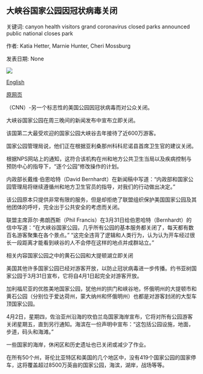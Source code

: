 ## 大峡谷国家公园因冠状病毒关闭

关键词: canyon health visitors grand coronavirus closed parks announced public national closes park

作者: Katia Hetter, Marnie Hunter, Cheri Mossburg

发表日期: None

![](https://cdn.cnn.com/cnnnext/dam/assets/190405105014-grand-canyon-south-rim-view-super-tease.jpg)

[English](Grand%20Canyon%20National%20Park%20closes%20due%20to%20coronavirus.md)

[原网页](https://edition.cnn.com/travel/article/grand-canyon-closed-coronavirus/index.html)

（CNN）-另一个标志性的美国公园因冠状病毒而对公众关闭。

大峡谷国家公园在周三晚间的新闻发布中宣布立即关闭。

该国第二大最受欢迎的国家公园大峡谷去年接待了近600万游客。

国家公园管理局说，他们正在根据亚利桑那州科科尼诺县首席卫生官的建议关闭。

根据NPS网站上的通知，这符合该机构在州和地方公共卫生当局以及疾病控制与预防中心的指导下，“逐个公园”修改操作的计划。

内政部长戴维·伯恩哈特（David Bernhardt）在新闻稿中写道：“内政部和国家公园管理局将继续遵循州和地方卫生官员的指导，对我们的行动做出决定。”

该公园原本只提供非常有限的服务，但是却拒绝了联盟组织保护美国国家公园及其他团体的呼吁，完全出于公共安全的考虑而关闭。

联盟主席菲尔·弗朗西斯（Phil Francis）在3月31日给伯恩哈特（Bernhardt）的信中写道：“在大峡谷国家公园，几乎所有公园的基本服务都关闭了，每天都有数百名游客聚集在各个景点。” “这完全违背了逻辑和人类行为，认为认为开车经过很长一段距离才能看到峡谷的人不会停在这样的地点并成群站立。”

相关内容国家公园之中的黄石公园和大提顿湖立即关闭

美国其他许多国家公园已经对游客开放，以防止冠状病毒进一步传播。约书亚树国家公园于3月31日宣布，它将自4月1日起完全对游客开放。

加利福尼亚的优胜美地国家公园，犹他州的拱门和峡谷地，怀俄明州的大提顿市和黄石公园（分别位于爱达荷州，蒙大纳州和怀俄明州）也都是对游客封闭的大型车顶国家公园。

4月2日，星期四，佐治亚州沿海的坎伯兰岛国家海岸宣布，它将对所有公园游客关闭星期五，直到另行通知。海滨在一份声明中宣布：“这包括公园设施，地面，步道，码头和海滩。”

一些国家的海岸，休闲区和历史遗址也已关闭或减少了作业。

在所有50个州，哥伦比亚特区和美国的几个地区中，没有419个国家公园的国家停车，这将覆盖超过8500万英亩的国家公园，海滨，湖岸，战场等等。